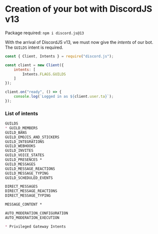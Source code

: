 # Creation of your bot with DiscordJS v13
Package required: `npm i discord.js@13`

With the arrival of DiscordJS v13, we must now give the *intents* of our bot. The `GUILDS` intent is required.

```js
const { Client, Intents } = require("discord.js");

const client = new Client({
    intents: [
        Intents.FLAGS.GUILDS
    ]
});

client.on("ready", () => {
    console.log(`Logged in as ${client.user.ta}`);
});
```

### List of intents
```md
GUILDS
* GUILD_MEMBERS
GUILD_BANS
GUILD_EMOJIS_AND_STICKERS
GUILD_INTEGRATIONS
GUILD_WEBHOOKS
GUILD_INVITES
GUILD_VOICE_STATES
GUILD_PRESENCES *
GUILD_MESSAGES
GUILD_MESSAGE_REACTIONS
GUILD_MESSAGE_TYPING
GUILD_SCHEDULED_EVENTS

DIRECT_MESSAGES
DIRECT_MESSAGE_REACTIONS
DIRECT_MESSAGE_TYPING

MESSAGE_CONTENT *

AUTO_MODERATION_CONFIGURATION
AUTO_MODERATION_EXECUTION

* Privileged Gateway Intents
```
